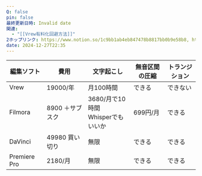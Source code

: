 ```yaml
---
Q: false
pin: false
最終更新日時: Invalid date
関連:
  - "[[Vrew有料化回避方法]]"
2ホップリンク: https://www.notion.so/1c9bb1ab4eb847478b8817bb0b9e58b8, https://www.notion.so/f5b83dc9df9040c9ad75ed14c500bc8a
date: 2024-12-27T22:35
---
```

  

  

|編集ソフト|費用|文字起こし|無音区間の圧縮|トランジション|
|---|---|---|---|---|
|Vrew|19000/年|月100時間|できる|できない|
|Filmora|8900 ＋サブスク|3680/月で10時間  <br>Whisperでもいいか|699円/月|できる|
|DaVinci|49980 買い切り|無限|できる|できる|
|Premiere Pro|2180/月|無限|できる|できる|